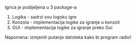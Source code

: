 Igrica je podijeljena u 3 package-a
1. Logika - sadrzi svu logoku igre
2. Konzola - implementacija logike za igranje u konzoli
3. GUI - implementacija logike za igranje preko Gui

Napomena: izmjeniti putanje datoteka kako bi program radio!
